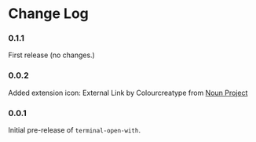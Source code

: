 # Change Log

### 0.1.1

First release (no changes.)

### 0.0.2

Added extension icon: External Link by Colourcreatype from <a href="https://thenounproject.com/browse/icons/term/external-link/" target="_blank" title="External Link Icons">Noun Project</a>

### 0.0.1

Initial pre-release of `terminal-open-with`.
